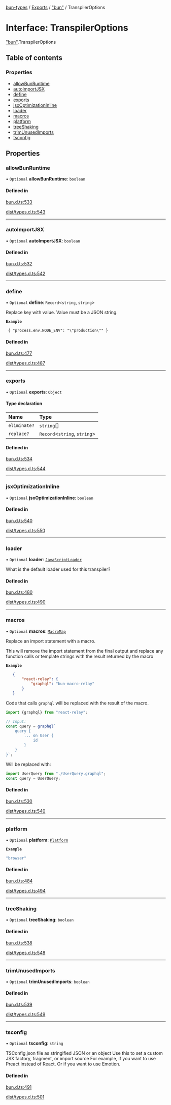[bun-types](https://github.com/oven-sh/bun-types/blob/master/api-docs/README.md) / [Exports](https://github.com/oven-sh/bun-types/blob/master/api-docs/modules.md) / ["bun"](https://github.com/oven-sh/bun-types/blob/master/api-docs/modules/bun_.md) / TranspilerOptions

# Interface: TranspilerOptions

["bun"](https://github.com/oven-sh/bun-types/blob/master/api-docs/modules/bun_.md).TranspilerOptions

## Table of contents

### Properties

- [allowBunRuntime](https://github.com/oven-sh/bun-types/blob/master/api-docs/interfaces/bun_.TranspilerOptions.md#allowbunruntime)
- [autoImportJSX](https://github.com/oven-sh/bun-types/blob/master/api-docs/interfaces/bun_.TranspilerOptions.md#autoimportjsx)
- [define](https://github.com/oven-sh/bun-types/blob/master/api-docs/interfaces/bun_.TranspilerOptions.md#define)
- [exports](https://github.com/oven-sh/bun-types/blob/master/api-docs/interfaces/bun_.TranspilerOptions.md#exports)
- [jsxOptimizationInline](https://github.com/oven-sh/bun-types/blob/master/api-docs/interfaces/bun_.TranspilerOptions.md#jsxoptimizationinline)
- [loader](https://github.com/oven-sh/bun-types/blob/master/api-docs/interfaces/bun_.TranspilerOptions.md#loader)
- [macros](https://github.com/oven-sh/bun-types/blob/master/api-docs/interfaces/bun_.TranspilerOptions.md#macros)
- [platform](https://github.com/oven-sh/bun-types/blob/master/api-docs/interfaces/bun_.TranspilerOptions.md#platform)
- [treeShaking](https://github.com/oven-sh/bun-types/blob/master/api-docs/interfaces/bun_.TranspilerOptions.md#treeshaking)
- [trimUnusedImports](https://github.com/oven-sh/bun-types/blob/master/api-docs/interfaces/bun_.TranspilerOptions.md#trimunusedimports)
- [tsconfig](https://github.com/oven-sh/bun-types/blob/master/api-docs/interfaces/bun_.TranspilerOptions.md#tsconfig)

## Properties

### allowBunRuntime

• `Optional` **allowBunRuntime**: `boolean`

#### Defined in

[bun.d.ts:533](https://github.com/valgaze/bun-types/blob/6f8dbf8/bun.d.ts#L533)

[dist/types.d.ts:543](https://github.com/valgaze/bun-types/blob/6f8dbf8/dist/types.d.ts#L543)

___

### autoImportJSX

• `Optional` **autoImportJSX**: `boolean`

#### Defined in

[bun.d.ts:532](https://github.com/valgaze/bun-types/blob/6f8dbf8/bun.d.ts#L532)

[dist/types.d.ts:542](https://github.com/valgaze/bun-types/blob/6f8dbf8/dist/types.d.ts#L542)

___

### define

• `Optional` **define**: `Record`<`string`, `string`\>

Replace key with value. Value must be a JSON string.

**`Example`**

```
 { "process.env.NODE_ENV": "\"production\"" }
```

#### Defined in

[bun.d.ts:477](https://github.com/valgaze/bun-types/blob/6f8dbf8/bun.d.ts#L477)

[dist/types.d.ts:487](https://github.com/valgaze/bun-types/blob/6f8dbf8/dist/types.d.ts#L487)

___

### exports

• `Optional` **exports**: `Object`

#### Type declaration

| Name | Type |
| :------ | :------ |
| `eliminate?` | `string`[] |
| `replace?` | `Record`<`string`, `string`\> |

#### Defined in

[bun.d.ts:534](https://github.com/valgaze/bun-types/blob/6f8dbf8/bun.d.ts#L534)

[dist/types.d.ts:544](https://github.com/valgaze/bun-types/blob/6f8dbf8/dist/types.d.ts#L544)

___

### jsxOptimizationInline

• `Optional` **jsxOptimizationInline**: `boolean`

#### Defined in

[bun.d.ts:540](https://github.com/valgaze/bun-types/blob/6f8dbf8/bun.d.ts#L540)

[dist/types.d.ts:550](https://github.com/valgaze/bun-types/blob/6f8dbf8/dist/types.d.ts#L550)

___

### loader

• `Optional` **loader**: [`JavaScriptLoader`](https://github.com/oven-sh/bun-types/blob/master/api-docs/modules/bun_.md#javascriptloader)

What is the default loader used for this transpiler?

#### Defined in

[bun.d.ts:480](https://github.com/valgaze/bun-types/blob/6f8dbf8/bun.d.ts#L480)

[dist/types.d.ts:490](https://github.com/valgaze/bun-types/blob/6f8dbf8/dist/types.d.ts#L490)

___

### macros

• `Optional` **macros**: [`MacroMap`](https://github.com/oven-sh/bun-types/blob/master/api-docs/modules/bun_.md#macromap)

Replace an import statement with a macro.

   This will remove the import statement from the final output
   and replace any function calls or template strings with the result returned by the macro

**`Example`**

```json
   {
       "react-relay": {
           "graphql": "bun-macro-relay"
       }
   }
   ```

   Code that calls `graphql` will be replaced with the result of the macro.

   ```js
   import {graphql} from "react-relay";

   // Input:
   const query = graphql`
       query {
           ... on User {
               id
           }
       }
   }`;
   ```

   Will be replaced with:

   ```js
   import UserQuery from "./UserQuery.graphql";
   const query = UserQuery;
   ```

#### Defined in

[bun.d.ts:530](https://github.com/valgaze/bun-types/blob/6f8dbf8/bun.d.ts#L530)

[dist/types.d.ts:540](https://github.com/valgaze/bun-types/blob/6f8dbf8/dist/types.d.ts#L540)

___

### platform

• `Optional` **platform**: [`Platform`](https://github.com/oven-sh/bun-types/blob/master/api-docs/modules/bun_.md#platform)

**`Example`**

```ts
"browser"
```

#### Defined in

[bun.d.ts:484](https://github.com/valgaze/bun-types/blob/6f8dbf8/bun.d.ts#L484)

[dist/types.d.ts:494](https://github.com/valgaze/bun-types/blob/6f8dbf8/dist/types.d.ts#L494)

___

### treeShaking

• `Optional` **treeShaking**: `boolean`

#### Defined in

[bun.d.ts:538](https://github.com/valgaze/bun-types/blob/6f8dbf8/bun.d.ts#L538)

[dist/types.d.ts:548](https://github.com/valgaze/bun-types/blob/6f8dbf8/dist/types.d.ts#L548)

___

### trimUnusedImports

• `Optional` **trimUnusedImports**: `boolean`

#### Defined in

[bun.d.ts:539](https://github.com/valgaze/bun-types/blob/6f8dbf8/bun.d.ts#L539)

[dist/types.d.ts:549](https://github.com/valgaze/bun-types/blob/6f8dbf8/dist/types.d.ts#L549)

___

### tsconfig

• `Optional` **tsconfig**: `string`

TSConfig.json file as stringified JSON or an object
 Use this to set a custom JSX factory, fragment, or import source
 For example, if you want to use Preact instead of React. Or if you want to use Emotion.

#### Defined in

[bun.d.ts:491](https://github.com/valgaze/bun-types/blob/6f8dbf8/bun.d.ts#L491)

[dist/types.d.ts:501](https://github.com/valgaze/bun-types/blob/6f8dbf8/dist/types.d.ts#L501)
